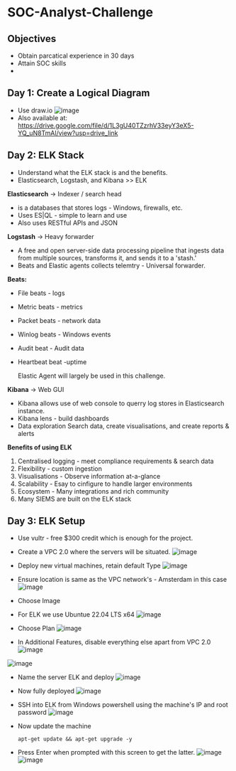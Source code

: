 # SOC-Analyst-Challenge
## Objectives
- Obtain parcatical experience in 30 days
- Attain SOC skills
- 
## Day 1: Create a Logical Diagram
- Use draw.io
![image](https://github.com/user-attachments/assets/e53e99c1-d566-46a4-8a60-08fa086fbd56)
- Also available at: https://drive.google.com/file/d/1L3gU40TZzrhV33eyY3eX5-YQ_uN8TmAl/view?usp=drive_link

## Day 2: ELK Stack
- Understand what the ELK stack is and the benefits.
- Elasticsearch, Logstash, and Kibana >> ELK

**Elasticsearch** -> Indexer / search head
  - is a databases that stores logs - Windows, firewalls, etc.
  - Uses ES|QL - simple to learn and use
  - Also uses RESTful APIs and JSON

**Logstash** -> Heavy forwarder
- A free and open server-side data processing pipeline that ingests data from multiple sources, transforms it, and sends it to a 'stash.'
- Beats and Elastic agents collects telemtry - Universal forwarder.

**Beats:**
- File beats - logs
- Metric beats - metrics
- Packet beats - network data
- Winlog beats - Windows events
- Audit beat - Audit data
- Heartbeat beat -uptime

  Elastic Agent will largely be used in this challenge.

**Kibana** -> Web GUI
- Kibana allows use of web console to querry log stores in Elasticsearch instance.
- Kibana lens - build dashboards
- Data exploration
 Search data, create visualisations, and create reports & alerts

**Benefits of using ELK**
1. Centralised logging - meet compliance requirements & search data
2. Flexibility - custom ingestion
3. Visualisations - Observe information at-a-glance
4. Scalability - Esay to cinfigure to handle larger environments
5. Ecosystem - Many integrations and rich community
6. Many SIEMS are built on the ELK stack

## Day 3: ELK Setup
- Use vultr - free $300 credit which is enough for the project.
- Create a VPC 2.0 where the servers will be situated.
![image](https://github.com/user-attachments/assets/0574721e-7c82-45f7-b3bf-ae2a70d90a28)

- Deploy new virtual machines, retain default Type
![image](https://github.com/user-attachments/assets/6bbaac42-027a-4e18-b5af-9b2f03c8836b)

- Ensure location is same as the VPC network's - Amsterdam in this case
![image](https://github.com/user-attachments/assets/48340312-5b59-4f68-836c-a879356781db)

- Choose Image
- For ELK we use Ubuntue 22.04 LTS x64
![image](https://github.com/user-attachments/assets/4761dbd1-fb74-4146-bc83-998909180d69)

- Choose Plan
![image](https://github.com/user-attachments/assets/97fe8ad7-1eb4-467e-97e4-746bf581b7b8)

- In Additional Features, disable everything else apart from VPC 2.0
![image](https://github.com/user-attachments/assets/d062adf0-82e5-41eb-83a5-d557cfed7406)

![image](https://github.com/user-attachments/assets/3f2e3c9e-e328-416f-9c6b-e569bb059f2b)
- Name the server ELK and deploy
![image](https://github.com/user-attachments/assets/1ef6dc9f-24da-4175-a166-62aa8b4404aa)

- Now fully deployed
![image](https://github.com/user-attachments/assets/bb00d8f7-0d41-484a-b616-40f124aeecef)

- SSH into ELK from Windows powershell using the machine's IP and root password
![image](https://github.com/user-attachments/assets/fbfd83fe-51ba-45ca-bf07-167c9839978b)

- Now update the machine 

      apt-get update && apt-get upgrade -y 

- Press Enter when prompted with this screen to get the latter.
![image](https://github.com/user-attachments/assets/a3889d3d-1add-42b9-9ca6-4ccfb5a2e905)
![image](https://github.com/user-attachments/assets/46338691-3d08-4046-adf4-83b269943826)



